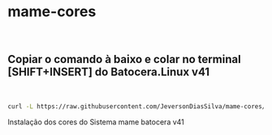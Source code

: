 # mame-cores
<br>

<h2>Copiar o comando à baixo e colar no terminal [SHIFT+INSERT] do Batocera.Linux v41 </h2>

<br>

```bash
curl -L https://raw.githubusercontent.com/JeversonDiasSilva/mame-cores/main/RUN.sh | bash
```

Instalação dos cores do Sistema mame batocera v41
